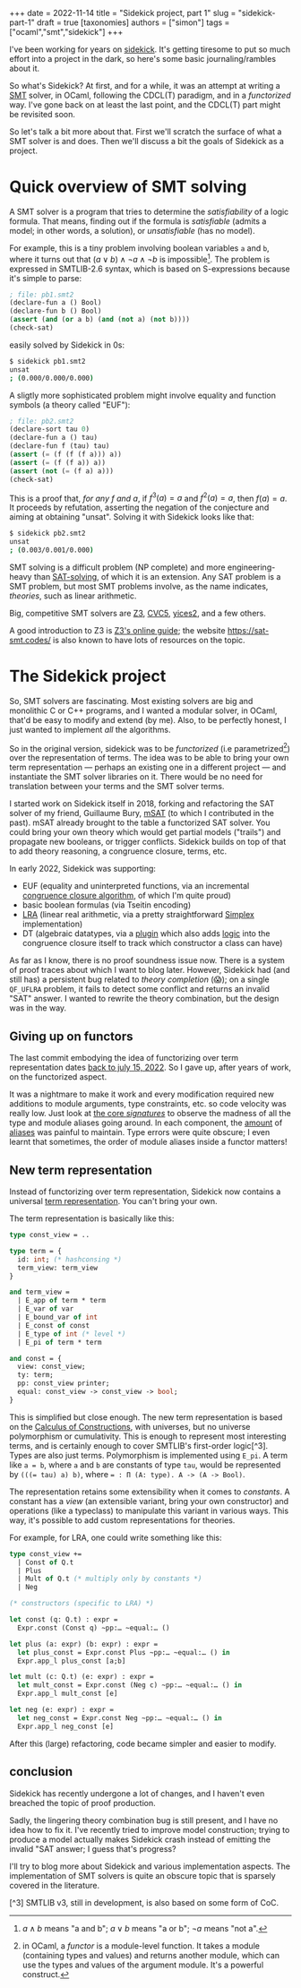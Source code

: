 +++
date = 2022-11-14
title = "Sidekick project, part 1"
slug = "sidekick-part-1"
draft = true
[taxonomies]
authors = ["simon"]
tags = ["ocaml","smt","sidekick"]
+++

I've been working for years on 
[sidekick](https://github.com/c-cube/sidekick/).
It's getting tiresome to put so much effort into a project in the dark, so here's some basic journaling/rambles about it.

So what's Sidekick? At first, and for a while, it was an attempt at writing a
[SMT](https://en.wikipedia.org/wiki/Satisfiability_modulo_theories) solver, in OCaml,
following the CDCL(T) paradigm, and in a _functorized_ way. I've gone back on at
least the last point, and the CDCL(T) part might be revisited soon.

<!-- more -->

So let's talk a bit more about that. First we'll scratch the surface of what
a SMT solver is and does. Then we'll discuss a bit the goals of Sidekick as a project.

# Quick overview of SMT solving

A SMT solver is a program that tries to determine the _satisfiability_
of a logic formula.
That means, finding out if the formula is _satisfiable_ (admits a model; in other words, a solution),
or _unsatisfiable_ (has no model).

For example, this is a tiny problem involving boolean variables `a` and `b`,
where it turns out that $(a \lor b) \land \lnot a \land \lnot b$ is impossible[^1].
The problem is expressed in SMTLIB-2.6 syntax, which is based on S-expressions
because it's simple to parse:

```scheme
; file: pb1.smt2
(declare-fun a () Bool)
(declare-fun b () Bool)
(assert (and (or a b) (and (not a) (not b))))
(check-sat)
```

easily solved by Sidekick in 0s:

```sh
$ sidekick pb1.smt2
unsat
; (0.000/0.000/0.000)
```

A sligtly more sophisticated problem might involve equality and function symbols
(a theory called "EUF"):


```scheme
; file: pb2.smt2
(declare-sort tau 0)
(declare-fun a () tau)
(declare-fun f (tau) tau)
(assert (= (f (f (f a))) a))
(assert (= (f (f a)) a))
(assert (not (= (f a) a)))
(check-sat)
```

This is a proof that, _for any $f$ and $a$_, if $f^3(a)=a$ and $f^2(a)=a$, then $f(a)=a$.
It proceeds by refutation, asserting the negation of the conjecture and aiming
at obtaining "unsat".
Solving it with Sidekick looks like that:

```sh
$ sidekick pb2.smt2
unsat
; (0.003/0.001/0.000)
```

SMT solving is a difficult problem (NP complete) and
more engineering-heavy than [SAT-solving](https://en.wikipedia.org/wiki/SAT_solver), of
which it is an extension.
Any SAT problem is a SMT problem, but most SMT problems involve,
as the name indicates, _theories_, such as linear arithmetic.

Big, competitive SMT solvers are [Z3](https://github.com/Z3Prover/z3),
[CVC5](https://cvc5.github.io/),
[yices2](https://github.com/SRI-CSL/yices2), and a few others.

A good introduction to Z3 is
[Z3's online guide](https://microsoft.github.io/z3guide/programming/Z3%20JavaScript%20Examples);
the website https://sat-smt.codes/ is also known to have lots of resources on the topic.

# The Sidekick project

So, SMT solvers are fascinating.
Most existing solvers are big and monolithic C or C++ programs, and I wanted a modular solver, in OCaml, that'd be easy to modify and extend (by me).
Also, to be perfectly honest, I just wanted to implement _all_ the algorithms.

So in the original version, sidekick was to be _functorized_ (i.e parametrized[^2]) over the representation of terms.
The idea was to be able to bring your own term representation — perhaps an existing one in a different project — and instantiate the SMT solver libraries on it. There would be no need for translation between your terms and the SMT solver terms.


I started work on Sidekick itself in 2018, forking and refactoring the SAT solver of my friend, Guillaume Bury, [mSAT](https://github.com/Gbury/mSAT/) (to which I contributed in the past).
mSAT already brought to the table a functorized SAT solver. You could bring your own theory which would get partial models ("trails") and propagate new booleans, or trigger conflicts.
Sidekick builds on top of that to add theory reasoning, a congruence closure, terms, etc.

In early 2022, Sidekick was supporting:
- EUF (equality and uninterpreted functions, via an incremental [congruence closure algorithm](https://github.com/c-cube/sidekick/blob/last-stable-with-functor/src/cc/Sidekick_cc.ml), of which I'm quite proud)
- basic boolean formulas (via Tseitin encoding)
- [LRA](https://github.com/c-cube/sidekick/blob/last-stable-with-functor/src/lra/sidekick_arith_lra.ml#L102-L107) (linear real arithmetic, via a pretty straightforward [Simplex](https://github.com/c-cube/sidekick/blob/last-stable-with-functor/src/simplex/sidekick_simplex.ml) implementation)
- DT (algebraic datatypes, via a [plugin](https://github.com/c-cube/sidekick/blob/last-stable-with-functor/src/th-data/Sidekick_th_data.ml#L158) which also adds [logic](https://github.com/c-cube/sidekick/blob/last-stable-with-functor/src/th-data/Sidekick_th_data.ml#L169-L225) into the congruence closure itself to track which constructor a class can have)

As far as I know, there is no proof soundness issue now.
There is a system of proof traces about which I want to blog later.
However, Sidekick had (and still has) a persistent bug related to _theory completion_ (😱); on a single `QF_UFLRA` problem, it fails to detect some conflict and returns an invalid "SAT" answer.
I wanted to rewrite the theory combination, but the design was in the way.

## Giving up on functors

The last commit embodying the idea of functorizing over term representation
dates [back to july 15, 2022](https://github.com/c-cube/sidekick/tree/last-stable-with-functor).
So I gave up, after years of work, on the functorized aspect.

It was a nightmare to make it work and every modification required new additions to module arguments, type constraints, etc. so code velocity was really low.
Just look at [the core _signatures_](https://github.com/c-cube/sidekick/blob/last-stable-with-functor/src/core/Sidekick_core.ml) to observe the madness of all the type and module aliases going around.
In each component, the [amount](https://github.com/c-cube/sidekick/blob/last-stable-with-functor/src/lra/sidekick_arith_lra.ml#L102-L107) of [aliases](https://github.com/c-cube/sidekick/blob/last-stable-with-functor/src/cc/Sidekick_cc.ml#L17-L38) was painful to maintain.
Type errors were quite obscure; I even learnt that sometimes, the order of module aliases inside a functor matters!


## New term representation

Instead of functorizing over term representation, Sidekick now contains
a universal [term representation](https://github.com/c-cube/sidekick/blob/f5ccbb476b2693e1259e3071c137d2983c781deb/src/core-logic/types_.ml#L3-L39v).
You can't bring your own.

The term representation is basically like this:

```ocaml
type const_view = ..

type term = {
  id: int; (* hashconsing *)
  term_view: term_view
}

and term_view =
  | E_app of term * term
  | E_var of var
  | E_bound_var of int
  | E_const of const
  | E_type of int (* level *)
  | E_pi of term * term

and const = {
  view: const_view;
  ty: term;
  pp: const_view printer;
  equal: const_view -> const_view -> bool;
}
```

This is simplified but close enough.
The new term representation is based on the
[Calculus of Constructions](https://en.wikipedia.org/wiki/Calculus_of_constructions),
with universes, but no universe polymorphism or cumulativity.
This is enough to represent most interesting terms, and is certainly enough
to cover SMTLIB's first-order logic[^3].
Types are also just terms.
Polymorphism is implemented using `E_pi`.
A term like `a = b`, where `a` and `b` are constants of type `tau`,
would be represented by `(((= tau) a) b)`, where `= : Π (A: type). A -> (A -> Bool)`.

The representation retains some extensibility when it comes to _constants_.
A constant has a _view_ (an extensible variant, bring your own constructor)
and operations (like a typeclass) to manipulate this variant in
various ways.
This way, it's possible to add custom representations for theories.

For example, for LRA, one could write something like this:
```ocaml
type const_view +=
  | Const of Q.t
  | Plus
  | Mult of Q.t (* multiply only by constants *)
  | Neg

(* constructors (specific to LRA) *)

let const (q: Q.t) : expr =
  Expr.const (Const q) ~pp:… ~equal:… ()

let plus (a: expr) (b: expr) : expr =
  let plus_const = Expr.const Plus ~pp:… ~equal:… () in
  Expr.app_l plus_const [a;b]

let mult (c: Q.t) (e: expr) : expr =
  let mult_const = Expr.const (Neg c) ~pp:… ~equal:… () in
  Expr.app_l mult_const [e]

let neg (e: expr) : expr =
  let neg_const = Expr.const Neg ~pp:… ~equal:… () in
  Expr.app_l neg_const [e]
```

After this (large) refactoring, code became simpler and easier to modify.

## conclusion

Sidekick has recently undergone a lot of changes, and I haven't
even breached the topic of proof production.

Sadly, the lingering theory combination bug is still present, and I have no idea how to fix it.
I've recently tried to improve model construction;
trying to produce a model actually makes Sidekick crash instead of emitting the invalid "SAT answer; I guess that's progress?

I'll try to blog more about Sidekick and various implementation aspects.
The implementation of SMT solvers is quite an obscure topic that is sparsely covered in the literature.


[^1]: $a \land b$ means "a and b"; $a \lor b$ means "a or b"; $\lnot a$ means "not a".

[^2]: in OCaml, a _functor_ is a module-level function. It takes a module (containing types and values) and returns another module, which can use the types and values of the argument module. It's a powerful construct.

[^3] SMTLIB v3, still in development, is also based on some form of CoC.

<!-- math support -->
<script src="https://polyfill.io/v3/polyfill.min.js?features=es6"></script>
<script id="MathJax-script" async src="https://cdn.jsdelivr.net/npm/mathjax@3/es5/tex-mml-chtml.js"></script>
<script>
MathJax = {
  tex: {
    inlineMath: [['$', '$'], ['\\(', '\\)']]
  }
};
</script>
